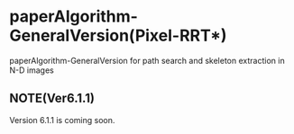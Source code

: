 # paperAlgorithm-GeneralVersion(Pixel-RRT*)
paperAlgorithm-GeneralVersion for path search and skeleton extraction in N-D images
## NOTE(Ver6.1.1)  
Version 6.1.1 is coming soon.
